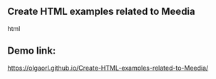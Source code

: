 ## Create HTML examples related to Meedia
html
## Demo link: 
https://olgaorl.github.io/Create-HTML-examples-related-to-Meedia/
